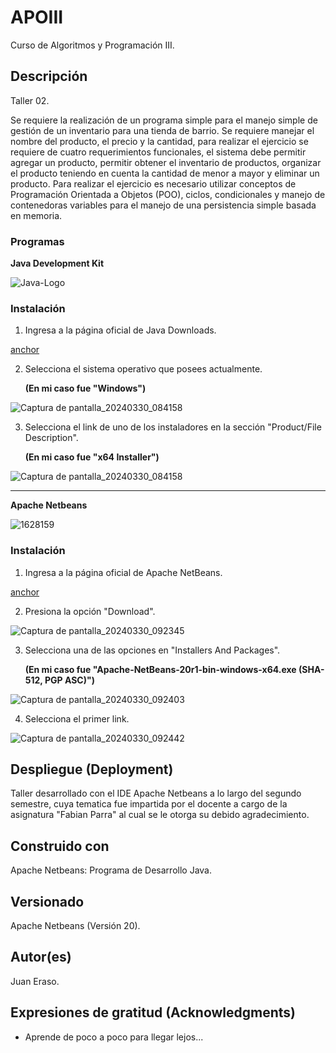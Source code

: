 # APOIII

Curso de Algoritmos y Programación III.

## Descripción
Taller 02.

Se requiere la realización de un programa simple para el manejo simple de gestión de un inventario para una tienda de barrio. 
Se requiere manejar el nombre del producto, el precio y la cantidad, para realizar el ejercicio se requiere de cuatro requerimientos funcionales, 
el sistema debe permitir agregar un producto, permitir obtener el inventario de productos, organizar el producto teniendo en cuenta la cantidad de menor a mayor 
y eliminar un producto. Para realizar el ejercicio es necesario utilizar conceptos de Programación Orientada a Objetos (POO), ciclos, condicionales 
y manejo de contenedoras variables para el manejo de una persistencia simple basada en memoria.

### Programas

**Java Development Kit**

![Java-Logo](https://github.com/JuanEraso23/APOIII-taller01/assets/144852394/a7f3bdf9-f227-4a2c-83de-b44e7cc8fab2)

### Instalación

1. Ingresa a la página oficial de Java Downloads.

[anchor](https://www.oracle.com/co/java/technologies/downloads/#jdk22-windows)

2. Selecciona el sistema operativo que posees actualmente.
   
   **(En mi caso fue "Windows")**

![Captura de pantalla_20240330_084158](https://github.com/JuanEraso23/APOIII-taller01/assets/144852394/5dcebd50-666d-4f56-8de1-23d844866c2f)

3. Selecciona el link de uno de los instaladores en la sección "Product/File Description".
   
   **(En mi caso fue "x64 Installer")**
   
![Captura de pantalla_20240330_084158](https://github.com/JuanEraso23/APOIII-taller01/assets/144852394/5dcebd50-666d-4f56-8de1-23d844866c2f)

---
**Apache Netbeans**

![1628159](https://github.com/JuanEraso23/APOIII-taller02/assets/144852394/ce6bb0bb-1766-44cf-ae6e-a65740a4b34e)

### Instalación

1. Ingresa a la página oficial de Apache NetBeans.

[anchor](https://netbeans.apache.org/front/main/)

2. Presiona la opción "Download".

![Captura de pantalla_20240330_092345](https://github.com/JuanEraso23/APOIII-taller02/assets/144852394/ee22554f-d735-4a0e-b295-b01e6928f890)

3. Selecciona una de las opciones en "Installers And Packages".
   
   **(En mi caso fue "Apache-NetBeans-20r1-bin-windows-x64.exe (SHA-512, PGP ASC)")**
   
![Captura de pantalla_20240330_092403](https://github.com/JuanEraso23/APOIII-taller02/assets/144852394/b59fabcf-c8fc-45d0-a5dd-5a434d8983ce)

4. Selecciona el primer link.

![Captura de pantalla_20240330_092442](https://github.com/JuanEraso23/APOIII-taller02/assets/144852394/af93c500-e111-442f-8868-0d4d5d0ea2bd)

## Despliegue (Deployment)

Taller desarrollado con el IDE Apache Netbeans a lo largo del segundo semestre, 
cuya tematica fue impartida por el docente a cargo de la asignatura "Fabian Parra" 
al cual se le otorga su debido agradecimiento.

## Construido con

Apache Netbeans: Programa de Desarrollo Java.

## Versionado

Apache Netbeans (Versión 20).

## Autor(es)

Juan Eraso.

## Expresiones de gratitud (Acknowledgments)

* Aprende de poco a poco para llegar lejos...
